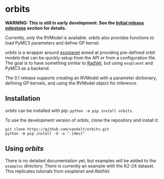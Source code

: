 # orbits

**WARNING: This is still in early development. See the [Initial release milestone](https://github.com/vandalt/orbits/milestone/1) section for
details.**

Currently, only the RVModel is available. _orbits_ also provides functions to
load PyMC3 parameters and define GP kernel.

_orbits_ is a wrapper around
[exoplanet](https://github.com/exoplanet-dev/exoplanet) aimed at providing
pre-defined orbit models that can be quickly setup from the API or from a
configuration file. The goal is to have something similar to
[RadVel](https://github.com/California-Planet-Search/radvel), but using
`exoplanet` and PyMC3 as a backend.

The 0.1 release supports creating an RVModel with a parameter dictionary,
defining GP kernels, and using the RVModel object for inference.

## Installation

_orbits_ can be installed with pip: `python -m pip install orbits`.

To use the development version of _orbits_, clone the repository and install it:
```shell
git clone https://github.com/vandalt/orbits.git
python -m pip install -U -e ".[dev]"
```

## Using _orbits_
There is no detailed documentation yet, but examples will be added to the
`examples` directory. There is currently an example with the K2-24 dataset.
This replicates tutorials from _exoplanet_ and _RadVel_.
